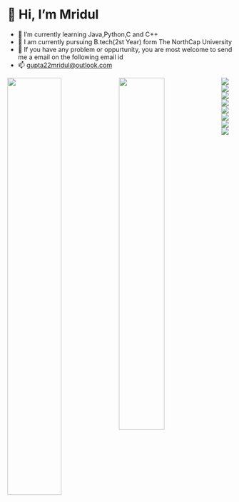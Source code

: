 # 👋 Hi, I’m Mridul

- 🌱 I’m currently learning Java,Python,C and C++
- 🏫 I am currently pursuing B.tech(2st Year) form The NorthCap University 
- 💞️ If you have any problem or oppurtunity, you are most welcome to send me a email on the following email id
- 📫 gupta22mridul@outlook.com

<img align ="left" width="49%" src="https://github-readme-stats.vercel.app/api?username=Modularity-22&show_icons=true&theme=radical"/>

<img align ="left" width="45%" src="https://github-readme-stats.vercel.app/api/top-langs/?username=Modularity-22&layout=compact"/>

<img align ="left" src="https://img.shields.io/badge/c-%2300599C.svg?style=for-the-badge&logo=c&logoColor=white"/>

<img align ="left" src="https://img.shields.io/badge/c++-%2300599C.svg?style=for-the-badge&logo=c%2B%2B&logoColor=white"/>

<img align ="left" src="https://img.shields.io/badge/java-%23ED8B00.svg?style=for-the-badge&logo=java&logoColor=white"/>

<img align ="left" src="https://img.shields.io/badge/python-3670A0?style=for-the-badge&logo=python&logoColor=ffdd54"/>

<img align ="left" src="https://img.shields.io/badge/mysql-%2300f.svg?style=for-the-badge&logo=mysql&logoColor=white"/>

<img align ="left" src="https://img.shields.io/badge/adobephotoshop-%2331A8FF.svg?style=for-the-badge&logo=adobephotoshop&logoColor=white"/>

<img align ="left" src="https://img.shields.io/badge/Adobe%20XD-470137?style=for-the-badge&logo=Adobe%20XD&logoColor=#FF61F6"/>

<img align ="left" src="https://img.shields.io/badge/figma-%23F24E1E.svg?style=for-the-badge&logo=figma&logoColor=white"/>


<!-- <img align ="left" width="10%" src="https://img.shields.io/badge/numpy-%23013243.svg?style=for-the-badge&logo=numpy&logoColor=white"/> -->

<!-- ![MySQL](https://img.shields.io/badge/mysql-%2300f.svg?style=for-the-badge&logo=mysql&logoColor=white) -->
